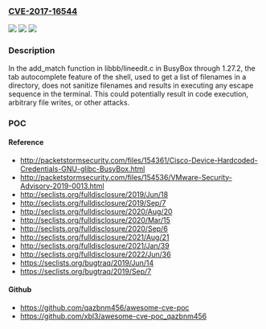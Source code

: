 ### [CVE-2017-16544](https://cve.mitre.org/cgi-bin/cvename.cgi?name=CVE-2017-16544)
![](https://img.shields.io/static/v1?label=Product&message=n%2Fa&color=blue)
![](https://img.shields.io/static/v1?label=Version&message=n%2Fa&color=blue)
![](https://img.shields.io/static/v1?label=Vulnerability&message=n%2Fa&color=brighgreen)

### Description

In the add_match function in libbb/lineedit.c in BusyBox through 1.27.2, the tab autocomplete feature of the shell, used to get a list of filenames in a directory, does not sanitize filenames and results in executing any escape sequence in the terminal. This could potentially result in code execution, arbitrary file writes, or other attacks.

### POC

#### Reference
- http://packetstormsecurity.com/files/154361/Cisco-Device-Hardcoded-Credentials-GNU-glibc-BusyBox.html
- http://packetstormsecurity.com/files/154536/VMware-Security-Advisory-2019-0013.html
- http://seclists.org/fulldisclosure/2019/Jun/18
- http://seclists.org/fulldisclosure/2019/Sep/7
- http://seclists.org/fulldisclosure/2020/Aug/20
- http://seclists.org/fulldisclosure/2020/Mar/15
- http://seclists.org/fulldisclosure/2020/Sep/6
- http://seclists.org/fulldisclosure/2021/Aug/21
- http://seclists.org/fulldisclosure/2021/Jan/39
- http://seclists.org/fulldisclosure/2022/Jun/36
- https://seclists.org/bugtraq/2019/Jun/14
- https://seclists.org/bugtraq/2019/Sep/7

#### Github
- https://github.com/qazbnm456/awesome-cve-poc
- https://github.com/xbl3/awesome-cve-poc_qazbnm456


